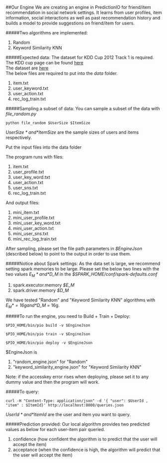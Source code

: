 ##Our Engine
We are creating an engine in PredictionIO for friend/item recommendation in social network settings. It learns from user profiles, item information, social interactions as well as past recommendation history and builds a model to provide suggestions on friend/item for users.

#####Two algorithms are implemented:
1. Random
2. Keyword Similarity KNN

#####Expected data:
The dataset for KDD Cup 2012 Track 1 is required. <br />
The KDD cup page can be found <a href="https://www.kddcup2012.org/c/kddcup2012-track1">here</a><br />
The dataset are <a href="https://www.kddcup2012.org/c/kddcup2012-track1/data">here</a><br />
The below files are required to put into the *data* folder.

1. item.txt
2. user_keyword.txt
3. user_action.txt
4. rec_log_train.txt

#####Sampling a subset of data:
You can sample a subset of the data with *file_random.py*
```
python file_random $UserSize $ItemSize
```
*$UserSize* and *$ItemSize* are the sample sizes of users and items respectively.

Put the input files into the data folder

The program runs with files:
1. item.txt
2. user_profile.txt
3. user_key_word.txt
4. user_action.txt
5. user_sns.txt
6. rec_log_train.txt

And output files:
1. mini_item.txt
2. mini_user_profile.txt
3. mini_user_key_word.txt
4. mini_user_action.txt
5. mini_user_sns.txt
6. mini_rec_log_train.txt

After sampling, please set the file path parameters in *$EngineJson* (described below) to point to the output in order to use them.

#####Notice about Spark settings:
As the data set is large, we recommend setting spark memories to be large. Please set the below two lines with the two values *$E_M* and *$D_M* in the *$SPARK_HOME/conf/spark-defaults.conf*

1. spark.executor.memory *$E_M*
2. spark.driver.memory *$D_M*

We have tested "Random" and "Keyword Similarity KNN" algorithms with *$E_M* = 16g and *$D_M* = 16g.

#####To run the engine, you need to Build + Train + Deploy:
```
$PIO_HOME/bin/pio build -v $EngineJson

$PIO_HOME/bin/pio train -v $EngineJson

$PIO_HOME/bin/pio deploy -v $EngineJson
```

$EngineJson is

1. "random_engine.json" for "Random"
2. "keyword_similarity_engine.json" for "Keyword Similarity KNN"

Note: if the accesskey error rises when deploying, please set it to any dummy value and then the program will work.

#####To query:
```
curl -H "Content-Type: application/json" -d '{ "user": $UserId , "item" : $ItemId}' http://localhost:8000/queries.json
```

*$UserId* and *$ItemId* are the user and item you want to query.

#####Prediction provided:
Our local algorithm provides two predicted values as below for each user-item pair queried.

1. confidence (how confident the algorithm is to predict that the user will accept the item)
2. acceptance (when the confidence is high, the algorithm will predict that the user will accept the item)

